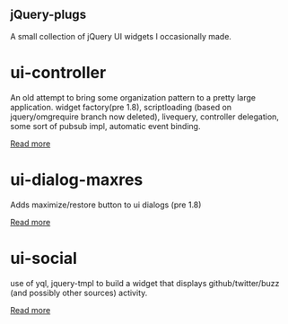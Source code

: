 jQuery-plugs
------------

A small collection of jQuery UI widgets I occasionally made.

# ui-controller
An old attempt to bring some organization pattern to a pretty large application. widget factory(pre 1.8), scriptloading (based on jquery/omgrequire branch now deleted), livequery, controller delegation, some sort of pubsub impl, automatic event binding.

[Read more](//github.com/mklabs/jquery-ui-widgets/ui-controller/)

# ui-dialog-maxres
Adds maximize/restore button to ui dialogs (pre 1.8)

[Read more](//github.com/mklabs/jquery-ui-widgets/ui-dialog-maxres/)

# ui-social
use of yql, jquery-tmpl to build a widget that displays github/twitter/buzz (and possibly other sources) activity.

[Read more](//github.com/mklabs/jquery-ui-widgets/ui-social/)
